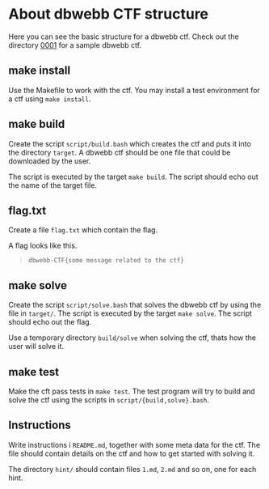 About dbwebb CTF structure
============================

Here you can see the basic structure for a dbwebb ctf. Check out the directory [0001](0001) for a sample dbwebb ctf.



make install
----------------------------

Use the Makefile to work with the ctf. You may install a test environment for a ctf using `make install`.



make build
----------------------------

Create the script `script/build.bash` which creates the ctf and puts it into the directory `target`. A dbwebb ctf should be one file that could be downloaded by the user.

The script is executed by the target `make build`.  The script should echo out the name of the target file.



flag.txt
----------------------------

Create a file `flag.txt` which contain the flag.

A flag looks like this.

> `dbwebb-CTF{some message related to the ctf}`



make solve
----------------------------

Create the script `script/solve.bash` that solves the dbwebb ctf by using the file in `target/`. The script is executed by the target `make solve`. The script should echo out the flag.

Use a temporary directory `build/solve` when solving the ctf, thats how the user will solve it.



make test
----------------------------

Make the cft pass tests in `make test`. The test program will try to build and solve the ctf using the scripts in `script/{build,solve}.bash`.



Instructions
----------------------------

Write instructions i `README.md`, together with some meta data for the ctf. The file should contain details on the ctf and how to get started with solving it.

The directory `hint/` should contain files `1.md`, `2.md` and so on, one for each hint.
